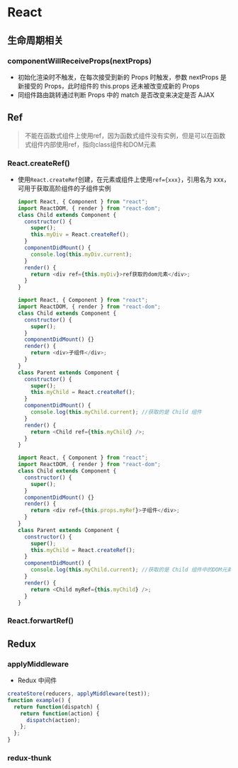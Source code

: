 # React

## 生命周期相关

### componentWillReceiveProps(nextProps)

- 初始化渲染时不触发，在每次接受到新的 Props 时触发，参数 nextProps 是新接受的 Props，此时组件的 this.props 还未被改变成新的 Props
- 同组件路由跳转通过判断 Props 中的 match 是否改变来决定是否 AJAX

## Ref
> 不能在函数式组件上使用ref，因为函数式组件没有实例，但是可以在函数式组件内部使用ref，指向class组件和DOM元素
### React.createRef()

- 使用`React.createRef`创建，在元素或组件上使用`ref={xxx}`，引用名为 xxx，可用于获取高阶组件的子组件实例

  ```javascript
  import React, { Component } from "react";
  import ReactDOM, { render } from "react-dom";
  class Child extends Component {
    constructor() {
      super();
      this.myDiv = React.createRef();
    }
    componentDidMount() {
      console.log(this.myDiv.current);
    }
    render() {
      return <div ref={this.myDiv}>ref获取的dom元素</div>;
    }
  }
  ```

  ```javascript
  import React, { Component } from "react";
  import ReactDOM, { render } from "react-dom";
  class Child extends Component {
    constructor() {
      super();
    }
    componentDidMount() {}
    render() {
      return <div>子组件</div>;
    }
  }
  class Parent extends Component {
    constructor() {
      super();
      this.myChild = React.createRef();
    }
    componentDidMount() {
      console.log(this.myChild.current); //获取的是 Child 组件
    }
    render() {
      return <Child ref={this.myChild} />;
    }
  }
  ```

  ```javascript
  import React, { Component } from "react";
  import ReactDOM, { render } from "react-dom";
  class Child extends Component {
    constructor() {
      super();
    }
    componentDidMount() {}
    render() {
      return <div ref={this.props.myRef}>子组件</div>;
    }
  }
  class Parent extends Component {
    constructor() {
      super();
      this.myChild = React.createRef();
    }
    componentDidMount() {
      console.log(this.myChild.current); //获取的是 Child 组件中的DOM元素
    }
    render() {
      return <Child myRef={this.myChild} />;
    }
  }
  ```

### React.forwartRef()

## Redux

### applyMiddleware

- Redux 中间件

```javascript
createStore(reducers, applyMiddleware(test));
function example() {
  return function(dispatch) {
    return function(action) {
      dispatch(action);
    };
  };
}
```

### redux-thunk
